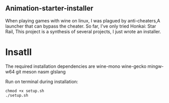 ## Animation-starter-installer
When playing games with wine on linux, I was plagued by anti-cheaters,A launcher that can bypass the cheater. So far, I've only tried Honkai: Star Rail, This project is a synthesis of several projects, I just wrote an installer.

# Insatll
The required installation dependencies are wine-mono wine-gecko mingw-w64 git meson nasm glslang

Run on terminal during installation:

`chmod +x setup.sh`   
`./setup.sh`
